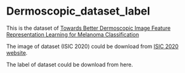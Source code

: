 # Dermoscopic_dataset_label

 This is the dataset of [Towards Better Dermoscopic Image Feature Representation Learning for Melanoma Classification](https://link.springer.com/chapter/10.1007/978-3-030-92273-3_45)

 The image of dataset (ISIC 2020) could be download from [ISIC 2020 website](https://challenge2020.isic-archive.com/).

 The label of dataset could be download from here.
